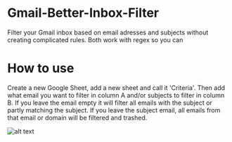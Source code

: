 # Gmail-Better-Inbox-Filter
Filter your Gmail inbox based on email adresses and subjects without creating complicated rules. Both work with regex so you can 

# How to use
Create a new Google Sheet, add a new sheet and call it 'Criteria'. Then add what email you want to filter in column A and/or subjects to filter in column B.
If you leave the email empty it will filter all emails with the subject or partly matching the subject.
If you leave the subject email, all emails from that email or domain will be filtered and trashed.

![alt text](https://i.imgur.com/wSa2Fsp.png)
